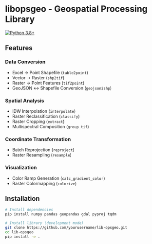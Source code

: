 # libopsgeo - Geospatial Processing Library

[![Python 3.8+](https://img.shields.io/badge/python-3.8%2B-blue.svg)](https://www.python.org/downloads/)

## Features

### Data Conversion
- Excel → Point Shapefile (`table2point`)
- Vector → Raster (`shp2tif`)
- Raster → Point Features (`tif2point`)
- GeoJSON ↔ Shapefile Conversion (`geojson2shp`)

### Spatial Analysis
- IDW Interpolation (`interpolate`)
- Raster Reclassification (`classify`)
- Raster Cropping (`extract`)
- Multispectral Composition (`group_tif`)

### Coordinate Transformation
- Batch Reprojection (`reproject`)
- Raster Resampling (`resample`)

### Visualization
- Color Ramp Generation (`calc_gradient_color`)
- Raster Colormapping (`colorize`)

## Installation

```bash
# Install dependencies
pip install numpy pandas geopandas gdal pyproj tqdm

# Install library (development mode)
git clone https://github.com/yourusername/lib-opsgeo.git
cd lib-opsgeo
pip install -e .
